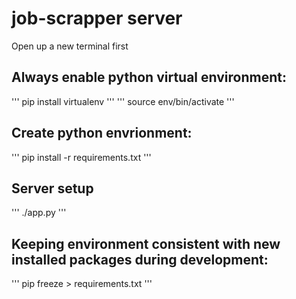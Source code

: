 # job-scrapper server

Open up a new terminal first

## Always enable python virtual environment:
'''
pip install virtualenv
'''
'''
source env/bin/activate
'''

## Create python envrionment:
'''
pip install -r requirements.txt
'''

## Server setup
'''
./app.py
'''

## Keeping environment consistent with new installed packages during development:
'''
pip freeze > requirements.txt
'''